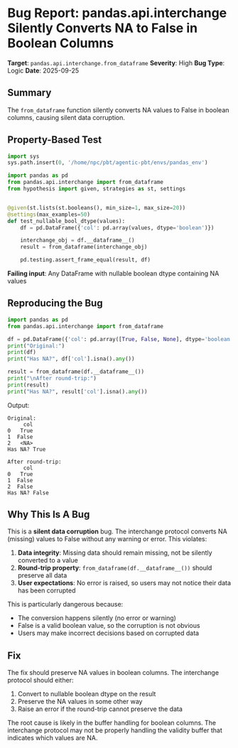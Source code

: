 # Bug Report: pandas.api.interchange Silently Converts NA to False in Boolean Columns

**Target**: `pandas.api.interchange.from_dataframe`
**Severity**: High
**Bug Type**: Logic
**Date**: 2025-09-25

## Summary

The `from_dataframe` function silently converts NA values to False in boolean columns, causing silent data corruption.

## Property-Based Test

```python
import sys
sys.path.insert(0, '/home/npc/pbt/agentic-pbt/envs/pandas_env')

import pandas as pd
from pandas.api.interchange import from_dataframe
from hypothesis import given, strategies as st, settings


@given(st.lists(st.booleans(), min_size=1, max_size=20))
@settings(max_examples=50)
def test_nullable_bool_dtype(values):
    df = pd.DataFrame({'col': pd.array(values, dtype='boolean')})

    interchange_obj = df.__dataframe__()
    result = from_dataframe(interchange_obj)

    pd.testing.assert_frame_equal(result, df)
```

**Failing input**: Any DataFrame with nullable boolean dtype containing NA values

## Reproducing the Bug

```python
import pandas as pd
from pandas.api.interchange import from_dataframe

df = pd.DataFrame({'col': pd.array([True, False, None], dtype='boolean')})
print("Original:")
print(df)
print("Has NA?", df['col'].isna().any())

result = from_dataframe(df.__dataframe__())
print("\nAfter round-trip:")
print(result)
print("Has NA?", result['col'].isna().any())
```

Output:
```
Original:
     col
0   True
1  False
2   <NA>
Has NA? True

After round-trip:
     col
0   True
1  False
2  False
Has NA? False
```

## Why This Is A Bug

This is a **silent data corruption** bug. The interchange protocol converts NA (missing) values to False without any warning or error. This violates:

1. **Data integrity**: Missing data should remain missing, not be silently converted to a value
2. **Round-trip property**: `from_dataframe(df.__dataframe__())` should preserve all data
3. **User expectations**: No error is raised, so users may not notice their data has been corrupted

This is particularly dangerous because:
- The conversion happens silently (no error or warning)
- False is a valid boolean value, so the corruption is not obvious
- Users may make incorrect decisions based on corrupted data

## Fix

The fix should preserve NA values in boolean columns. The interchange protocol should either:
1. Convert to nullable boolean dtype on the result
2. Preserve the NA values in some other way
3. Raise an error if the round-trip cannot preserve the data

The root cause is likely in the buffer handling for boolean columns. The interchange protocol may not be properly handling the validity buffer that indicates which values are NA.
